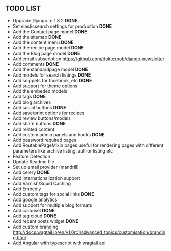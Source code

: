 ## TODO LIST

* Upgrade Django to 1.8.2 **DONE**
* Set elasticsearch settings for production **DONE**
* Add the Contact page model **DONE**
* Add the sitemap **DONE**
* Add the content menu **DONE**
* Add the recipe page model **DONE**
* Add the Blog page model **DONE**
* Add email subscription https://github.com/dokterbob/django-newsletter
* Add comments **DONE**
* Add the standardpage model **DONE**
* Add models for search listings **DONE**
* Add snippets for facebook, etc **DONE**
* Add support for theme options
* Add the embeded models
* Add tags **DONE**
* Add blog archives
* Add social buttons **DONE**
* Add save/print options for recipes
* Add review buttons/models
* Add share buttons **DONE**
* Add related content
* Add custom admin panels and hooks **DONE**
* Add password required pages
* Add RoutablePageMixin pages useful for rendering pages with different
  parameters like archive listing, author listing etc
* Feature Detection
* Update Readme file
* Set up email provider (mandrill)
* Add celery **DONE**
* Add internationalization support
* Add Varnish/Squid Caching
* Add Embedly
* Add custom tags for social links **DONE**
* Add google analytics
* Add support for multiple blog formats
* Add carousel **DONE**
* Add tag cloud **DONE**
* Add recent posts widget **DONE**
* Add custom branding  http://docs.wagtail.io/en/v1.0rc1/advanced_topics/customisation/branding.html
* Add Angular with typescript with wagtail api
